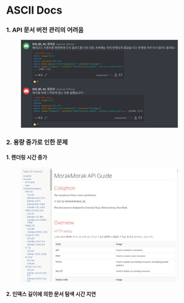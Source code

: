 # ASCII Docs

### 1. API 문서 버전 관리의 어려움

<figure><img src="../../.gitbook/assets/image (6).png" alt=""><figcaption></figcaption></figure>

### 2. 용량 증가로 인한 문제

#### 1.   렌더링 시간 증가

<figure><img src="../../.gitbook/assets/image (10).png" alt=""><figcaption></figcaption></figure>

#### 2. 인덱스 길이에 의한 문서 탐색 시간 지연



